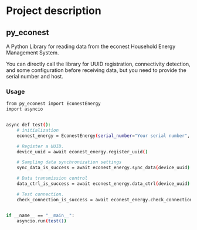 # Project description
## py_econest

A Python Library for reading data from the econest Household Energy Management System.

You can directly call the library for UUID registration, connectivity detection, and some configuration before receiving data, but you need to provide the serial number and host.


### Usage


```sh
from py_econest import EconestEnergy
import asyncio


async def test():
	# initialization
	econest_energy = EconestEnergy(serial_number="Your serial number", host="device host")

	# Register a UUID.
	device_uuid = await econest_energy.register_uuid()

	# Sampling data synchronization settings
	sync_data_is_success = await econest_energy.sync_data(device_uuid) -> bool

	# Data transmission control
	data_ctrl_is_success = await econest_energy.data_ctrl(device_uuid) -> bool

	# Test connection.
	check_connection_is_success = await econest_energy.check_connection() -> bool


if __name__ == "__main__":
	asyncio.run(test())
```